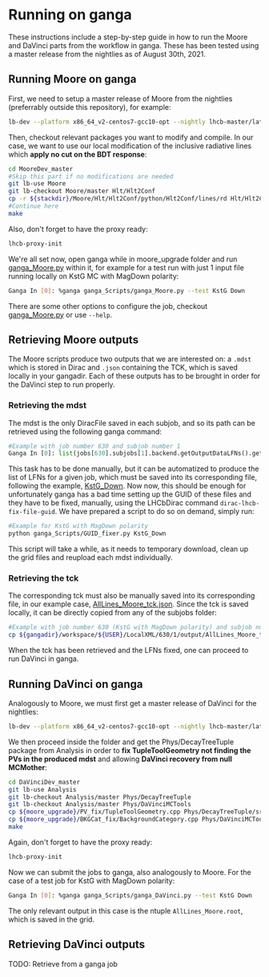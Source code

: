 # Running on ganga

These instructions include a step-by-step guide in how to run the Moore and DaVinci parts from the workflow in ganga. These has been tested using a master release from the nightlies as of August 30th, 2021.

## Running Moore on ganga

First, we need to setup a master release of Moore from the nightlies (preferrably outside this repository), for example:

```sh
lb-dev --platform x86_64_v2-centos7-gcc10-opt --nightly lhcb-master/latest Moore/master
```

Then, checkout relevant packages you want to modify and compile. In our case, we want to use our local modification of the inclusive radiative lines which **apply no cut on the BDT response**:

```sh
cd MooreDev_master
#Skip this part if no modifications are needed
git lb-use Moore
git lb-checkout Moore/master Hlt/Hlt2Conf
cp -r ${stackdir}/Moore/Hlt/Hlt2Conf/python/Hlt2Conf/lines/rd Hlt/Hlt2Conf/python/Hlt2Conf/lines
#Continue here
make
```

Also, don't forget to have the proxy ready:

```sh
lhcb-proxy-init
```

We're all set now, open ganga while in moore_upgrade folder and run [ganga_Moore.py](ganga_Moore.py) within it, for example for a test run with just 1 input file running locally on KstG MC with MagDown polarity:

```sh
Ganga In [0]: %ganga ganga_Scripts/ganga_Moore.py --test KstG Down
```

There are some other options to configure the job, checkout [ganga_Moore.py](ganga_Moore.py) or use `--help`.

## Retrieving Moore outputs

The Moore scripts produce two outputs that we are interested on: a `.mdst` which is stored in Dirac and `.json` containing the TCK, which is saved locally in your gangadir. Each of these outputs has to be brought in order for the DaVinci step to run properly.

### Retrieving the mdst

The mdst is the only DiracFile saved in each subjob, and so its path can be retrieved using the following ganga command:

```python
#Example with job number 630 and subjob number 1
Ganga In [0]: list(jobs[630].subjobs[1].backend.getOutputDataLFNs().getReplicas().keys())[0]
```

This task has to be done manually, but it can be automatized to produce the list of LFNs for a given job, which must be saved into its corresponding file, following the example, [KstG_Down](ganga_Moore_LFNs/KstG_Down). Now now, this should be enough for unfortunately ganga has a bad time setting up the GUID of these files and they have to be fixed, manually, using the LHCbDirac command `dirac-lhcb-fix-file-guid`. We have prepared a script to do so on demand, simply run:

```sh
#Example for KstG with MagDown polarity
python ganga_Scripts/GUID_fixer.py KstG_Down
```

This script will take a while, as it needs to temporary download, clean up the grid files and reupload each mdst individually.

### Retrieving the tck

The corresponding tck must also be manually saved into its corresponding file, in our example case, [AllLines_Moore_tck.json](ganga_tcks/KstG_Down/AllLines_Moore_tck.json). Since the tck is saved locally, it can be directly copied from any of the subjobs folder:

```sh
#Example with job number 630 (KstG with MagDown polarity) and subjob number 1
cp ${gangadir}/workspace/${USER}/LocalXML/630/1/output/AllLines_Moore_tck.json ganga_Scripts/ganga_tcks/KstG_Down/AllLines_Moore_tck.json
```

When the tck has been retrieved and the LFNs fixed, one can proceed to run DaVinci in ganga.

## Running DaVinci on ganga

Analogously to Moore, we must first get a master release of DaVinci for the nightlies:

```sh
lb-dev --platform x86_64_v2-centos7-gcc10-opt --nightly lhcb-master/latest DaVinci/master
```

We then proceed inside the folder and get the Phys/DecayTreeTuple package from Analysis in order to **fix TupleToolGeometry not finding the PVs in the produced mdst** and allowing **DaVinci recovery from null MCMother**:

```sh
cd DaVinciDev_master
git lb-use Analysis
git lb-checkout Analysis/master Phys/DecayTreeTuple
git lb-checkout Analysis/master Phys/DaVinciMCTools
cp ${moore_upgrade}/PV_fix/TupleToolGeometry.cpp Phys/DecayTreeTuple/src
cp ${moore_upgrade}/BKGCat_fix/BackgroundCategory.cpp Phys/DaVinciMCTools/src
make
```

Again, don't forget to have the proxy ready:

```sh
lhcb-proxy-init
```

Now we can submit the jobs to ganga, also analogously to Moore. For the case of a test job for KstG with MagDown polarity:

```sh
Ganga In [0]: %ganga ganga_Scripts/ganga_DaVinci.py --test KstG Down
```

The only relevant output in this case is the ntuple `AllLines_Moore.root`, which is saved in the grid.

## Retrieving DaVinci outputs

TODO: Retrieve from a ganga job
